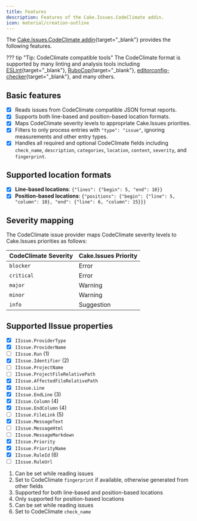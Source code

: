 ```yaml
---
title: Features
description: Features of the Cake.Issues.CodeClimate addin.
icon: material/creation-outline
---
```


The [Cake.Issues.CodeClimate addin](https://cakebuild.net/extensions/cake-issues-codeclimate/){target="_blank"} provides the following features.

??? tip "Tip: CodeClimate compatible tools"
    The CodeClimate format is supported by many linting and analysis tools including 
    [ESLint](https://eslint.org/docs/user-guide/formatters/#json-with-metadata){target="_blank"},
    [RuboCop](https://docs.rubocop.org/rubocop/formatters.html#codeclimate-formatter){target="_blank"},
    [editorconfig-checker](https://github.com/editorconfig-checker/editorconfig-checker){target="_blank"},
    and many others.

## Basic features

- [x] Reads issues from CodeClimate compatible JSON format reports.
- [x] Supports both line-based and position-based location formats.
- [x] Maps CodeClimate severity levels to appropriate Cake.Issues priorities.
- [x] Filters to only process entries with `"type": "issue"`, ignoring measurements and other entry types.
- [x] Handles all required and optional CodeClimate fields including `check_name`, `description`, `categories`, `location`, `content`, `severity`, and `fingerprint`.

## Supported location formats

- [x] **Line-based locations**: `{"lines": {"begin": 5, "end": 10}}`
- [x] **Position-based locations**: `{"positions": {"begin": {"line": 5, "column": 10}, "end": {"line": 6, "column": 15}}}`

## Severity mapping

The CodeClimate issue provider maps CodeClimate severity levels to Cake.Issues priorities as follows:

| CodeClimate Severity | Cake.Issues Priority |
|---------------------|---------------------|
| `blocker`           | Error               |
| `critical`          | Error               |
| `major`             | Warning             |
| `minor`             | Warning             |
| `info`              | Suggestion          |

## Supported IIssue properties

<div class="annotate" markdown>

- [x] `IIssue.ProviderType`
- [x] `IIssue.ProviderName`
- [ ] `IIssue.Run` (1)
- [x] `IIssue.Identifier` (2)
- [ ] `IIssue.ProjectName`
- [ ] `IIssue.ProjectFileRelativePath`
- [x] `IIssue.AffectedFileRelativePath`
- [x] `IIssue.Line`
- [x] `IIssue.EndLine` (3)
- [x] `IIssue.Column` (4)
- [x] `IIssue.EndColumn` (4)
- [ ] `IIssue.FileLink` (5)
- [x] `IIssue.MessageText`
- [ ] `IIssue.MessageHtml`
- [ ] `IIssue.MessageMarkdown`
- [x] `IIssue.Priority`
- [x] `IIssue.PriorityName`
- [x] `IIssue.RuleId` (6)
- [ ] `IIssue.RuleUrl`

</div>

1. Can be set while reading issues
2. Set to CodeClimate `fingerprint` if available, otherwise generated from other fields
3. Supported for both line-based and position-based locations
4. Only supported for position-based locations
5. Can be set while reading issues
6. Set to CodeClimate `check_name`